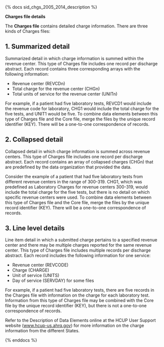 {% docs sid_chgs_2005_2014_description %}

**Charges file details**

The **Charges file** contains detailed charge information. There are three kinds of Charges files:

## 1. Summarized detail

Summarized detail in which charge information is summed within the revenue center. This type of Charges file includes one record per discharge abstract. Each record contains three corresponding arrays with the following information:

- Revenue center (REVCDn)
- Total charge for the revenue center (CHGn)
- Total units of service for the revenue center (UNITn)

For example, if a patient had five laboratory tests, REVCD1 would include the revenue code for laboratory, CHG1 would include the total charge for the five tests, and UNIT1 would be five. To combine data elements between this type of Charges file and the Core file, merge the files by the unique record identifier (KEY). There will be a one-to-one correspondence of records.

## 2. Collapsed detail

Collapsed detail in which charge information is summed across revenue centers. This type of Charges file includes one record per discharge abstract. Each record contains an array of collapsed charges (CHGn) that are predefined by the data organization that provided the data.

Consider the example of a patient that had five laboratory tests from different revenue centers in the range of 300-319. CHG1, which was predefined as Laboratory Charges for revenue centers 300-319, would include the total charge for the five tests, but there is no detail on which specific revenue centers were used. To combine data elements between this type of Charges file and the Core file, merge the files by the unique record identifier (KEY). There will be a one-to-one correspondence of records.

## 3. Line level details

Line item detail in which a submitted charge pertains to a specified revenue center and there may be multiple charges reported for the same revenue center. This type of Charges file includes multiple records per discharge abstract. Each record includes the following information for one service:

- Revenue center (REVCODE)
- Charge (CHARGE)
- Unit of service (UNITS)
- Day of service (SERVDAY) for some files

For example, if a patient had five laboratory tests, there are five records in the Charges file with information on the charge for each laboratory test. Information from this type of Charges file may be combined with the Core file by the unique record identifier (KEY), but there is not a one-to-one correspondence of records.

Refer to the Description of Data Elements online at the HCUP User Support website (www.hcup-us.ahrq.gov) for more information on the charge information from the different States.

{% enddocs %}
